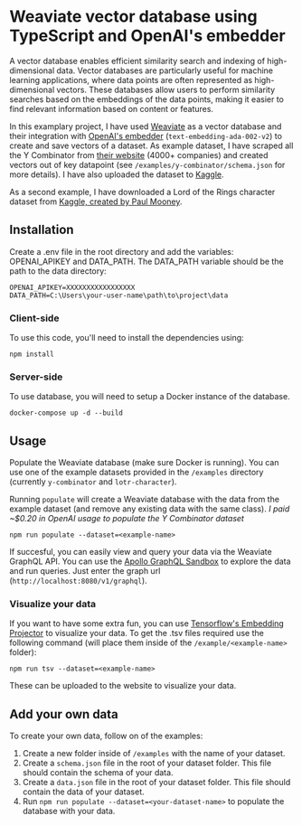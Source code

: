 # Weaviate vector database using TypeScript and OpenAI's embedder
A vector database enables efficient similarity search and indexing of high-dimensional data. Vector databases are particularly useful for machine learning applications, where data points are often represented as high-dimensional vectors. These databases allow users to perform similarity searches based on the embeddings of the data points, making it easier to find relevant information based on content or features.

In this examplary project, I have used [Weaviate](https://github.com/weaviate/weaviate) as a vector database and their integration with [OpenAI's embedder](https://platform.openai.com/docs/guides/embeddings) (`text-embedding-ada-002-v2`) to create and save vectors of a dataset. As example dataset, I have scraped all the Y Combinator from [their website](https://www.ycombinator.com/companies) (4000+ companies) and created vectors out of key datapoint (see `/examples/y-combinator/schema.json` for more details). I have also uploaded the dataset to [Kaggle](https://www.kaggle.com/datasets/daandegrote/y-combinator-companies-until-w23).

As a second example, I have downloaded a Lord of the Rings character dataset from [Kaggle, created by Paul Mooney](https://www.kaggle.com/datasets/paultimothymooney/lord-of-the-rings-data).

## Installation
Create a .env file in the root directory and add the variables: OPENAI_APIKEY and DATA_PATH. The DATA_PATH variable should be the path to the data directory:

```
OPENAI_APIKEY=XXXXXXXXXXXXXXXXX
DATA_PATH=C:\Users\your-user-name\path\to\project\data
```

### Client-side
To use this code, you'll need to install the dependencies using:

```
npm install
```

### Server-side
To use database, you will need to setup a Docker instance of the database.

```
docker-compose up -d --build
```

## Usage
Populate the Weaviate database (make sure Docker is running). You can use one of the example datasets provided in the `/examples` directory (currently `y-combinator` and `lotr-character`). 

Running `populate` will create a Weaviate database with the data from the example dataset (and remove any existing data with the same class). _I paid ~$0.20 in OpenAI usage to populate the Y Combinator dataset_
```
npm run populate --dataset=<example-name>
```

If succesful, you can easily view and query your data via the Weaviate GraphQL API. You can use the [Apollo GraphQL Sandbox](https://studio.apollographql.com/sandbox/explorer) to explore the data and run queries. Just enter the graph url (`http://localhost:8080/v1/graphql`).

### Visualize your data
If you want to have some extra fun, you can use [Tensorflow's Embedding Projector](https://projector.tensorflow.org/) to visualize your data. To get the .tsv files required use the following command (will place them inside of the `/example/<example-name>` folder):
```
npm run tsv --dataset=<example-name>
```

These can be uploaded to the website to visualize your data.

## Add your own data
To create your own data, follow on of the examples:
1. Create a new folder inside of `/examples` with the name of your dataset.
2. Create a `schema.json` file in the root of your dataset folder. This file should contain the schema of your data.
3. Create a `data.json` file in the root of your dataset folder. This file should contain the data of your dataset.
4. Run `npm run populate --dataset=<your-dataset-name>` to populate the database with your data.


